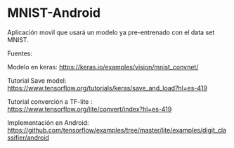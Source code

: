 # MNIST-Android
Aplicación movil que usará un modelo ya pre-entrenado con el data set MNIST.

Fuentes:

Modelo en keras: https://keras.io/examples/vision/mnist_convnet/

Tutorial Save model: https://www.tensorflow.org/tutorials/keras/save_and_load?hl=es-419

Tutorial converción a TF-lite : https://www.tensorflow.org/lite/convert/index?hl=es-419

Implementación en Android: https://github.com/tensorflow/examples/tree/master/lite/examples/digit_classifier/android
